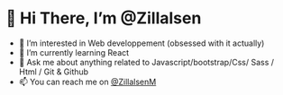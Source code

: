 # 👋 Hi There, I’m @Zillalsen 
- 👀 I’m interested in Web developpement (obsessed with it actually)
- 🌱 I’m currently learning React 
- 💬  Ask me about anything related to Javascript/bootstrap/Css/ Sass / Html / Git & Github
- 📫 You can reach me on [@ZillalsenM](https://twitter.com/ZillalsenM) 
<!---
Zillalsen/Zillalsen is a ✨ special ✨ repository because its `README.md` (this file) appears on your GitHub profile.
You can click the Preview link to take a look at your changes.
--->

